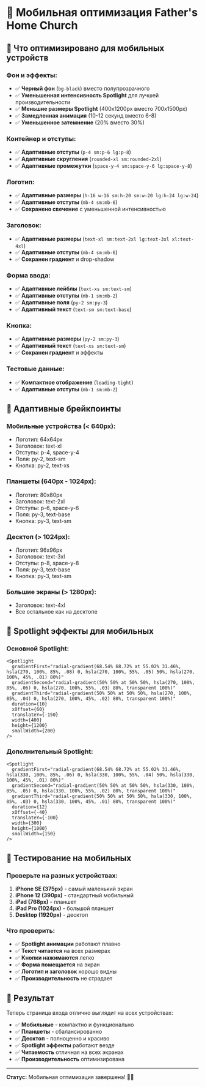 # 📱 Мобильная оптимизация Father's Home Church

## 🎯 Что оптимизировано для мобильных устройств

### **Фон и эффекты:**
- ✅ **Черный фон** (`bg-black`) вместо полупрозрачного
- ✅ **Уменьшенная интенсивность Spotlight** для лучшей производительности
- ✅ **Меньшие размеры Spotlight** (400x1200px вместо 700x1500px)
- ✅ **Замедленная анимация** (10-12 секунд вместо 6-8)
- ✅ **Уменьшенное затемнение** (20% вместо 30%)

### **Контейнер и отступы:**
- ✅ **Адаптивные отступы** (`p-4 sm:p-6 lg:p-8`)
- ✅ **Адаптивные скругления** (`rounded-xl sm:rounded-2xl`)
- ✅ **Адаптивные промежутки** (`space-y-4 sm:space-y-6 lg:space-y-8`)

### **Логотип:**
- ✅ **Адаптивные размеры** (`h-16 w-16 sm:h-20 sm:w-20 lg:h-24 lg:w-24`)
- ✅ **Адаптивные отступы** (`mb-4 sm:mb-6`)
- ✅ **Сохранено свечение** с уменьшенной интенсивностью

### **Заголовок:**
- ✅ **Адаптивные размеры** (`text-xl sm:text-2xl lg:text-3xl xl:text-4xl`)
- ✅ **Адаптивные отступы** (`mb-4 sm:mb-6`)
- ✅ **Сохранен градиент** и drop-shadow

### **Форма ввода:**
- ✅ **Адаптивные лейблы** (`text-xs sm:text-sm`)
- ✅ **Адаптивные отступы** (`mb-1 sm:mb-2`)
- ✅ **Адаптивные поля** (`py-2 sm:py-3`)
- ✅ **Адаптивный текст** (`text-sm sm:text-base`)

### **Кнопка:**
- ✅ **Адаптивные размеры** (`py-2 sm:py-3`)
- ✅ **Адаптивный текст** (`text-xs sm:text-sm`)
- ✅ **Сохранен градиент** и эффекты

### **Тестовые данные:**
- ✅ **Компактное отображение** (`leading-tight`)
- ✅ **Адаптивные отступы** (`mb-1 sm:mb-2`)

## 📱 Адаптивные брейкпоинты

### **Мобильные устройства (< 640px):**
- Логотип: 64x64px
- Заголовок: text-xl
- Отступы: p-4, space-y-4
- Поля: py-2, text-sm
- Кнопка: py-2, text-xs

### **Планшеты (640px - 1024px):**
- Логотип: 80x80px
- Заголовок: text-2xl
- Отступы: p-6, space-y-6
- Поля: py-3, text-base
- Кнопка: py-3, text-sm

### **Десктоп (> 1024px):**
- Логотип: 96x96px
- Заголовок: text-3xl
- Отступы: p-8, space-y-8
- Поля: py-3, text-base
- Кнопка: py-3, text-sm

### **Большие экраны (> 1280px):**
- Заголовок: text-4xl
- Все остальное как на десктопе

## 🎨 Spotlight эффекты для мобильных

### **Основной Spotlight:**
```tsx
<Spotlight 
  gradientFirst="radial-gradient(68.54% 68.72% at 55.02% 31.46%, hsla(270, 100%, 85%, .08) 0, hsla(270, 100%, 55%, .05) 50%, hsla(270, 100%, 45%, .01) 80%)"
  gradientSecond="radial-gradient(50% 50% at 50% 50%, hsla(270, 100%, 85%, .06) 0, hsla(270, 100%, 55%, .03) 80%, transparent 100%)"
  gradientThird="radial-gradient(50% 50% at 50% 50%, hsla(270, 100%, 85%, .04) 0, hsla(270, 100%, 45%, .02) 80%, transparent 100%)"
  duration={10}
  xOffset={60}
  translateY={-150}
  width={400}
  height={1200}
  smallWidth={200}
/>
```

### **Дополнительный Spotlight:**
```tsx
<Spotlight 
  gradientFirst="radial-gradient(68.54% 68.72% at 55.02% 31.46%, hsla(330, 100%, 85%, .06) 0, hsla(330, 100%, 55%, .04) 50%, hsla(330, 100%, 45%, .01) 80%)"
  gradientSecond="radial-gradient(50% 50% at 50% 50%, hsla(330, 100%, 85%, .05) 0, hsla(330, 100%, 55%, .02) 80%, transparent 100%)"
  gradientThird="radial-gradient(50% 50% at 50% 50%, hsla(330, 100%, 85%, .03) 0, hsla(330, 100%, 45%, .01) 80%, transparent 100%)"
  duration={12}
  xOffset={-40}
  translateY={-100}
  width={300}
  height={1000}
  smallWidth={150}
/>
```

## 🧪 Тестирование на мобильных

### **Проверьте на разных устройствах:**
1. **iPhone SE (375px)** - самый маленький экран
2. **iPhone 12 (390px)** - стандартный мобильный
3. **iPad (768px)** - планшет
4. **iPad Pro (1024px)** - большой планшет
5. **Desktop (1920px)** - десктоп

### **Что проверить:**
- ✅ **Spotlight анимации** работают плавно
- ✅ **Текст читается** на всех размерах
- ✅ **Кнопки нажимаются** легко
- ✅ **Форма помещается** на экран
- ✅ **Логотип и заголовок** хорошо видны
- ✅ **Производительность** не страдает

## 🚀 Результат

Теперь страница входа отлично выглядит на всех устройствах:
- ✅ **Мобильные** - компактно и функционально
- ✅ **Планшеты** - сбалансированно
- ✅ **Десктоп** - полноценно и красиво
- ✅ **Spotlight эффекты** работают везде
- ✅ **Читаемость** отличная на всех экранах
- ✅ **Производительность** оптимизирована

---

**Статус:** Мобильная оптимизация завершена! 📱✨
